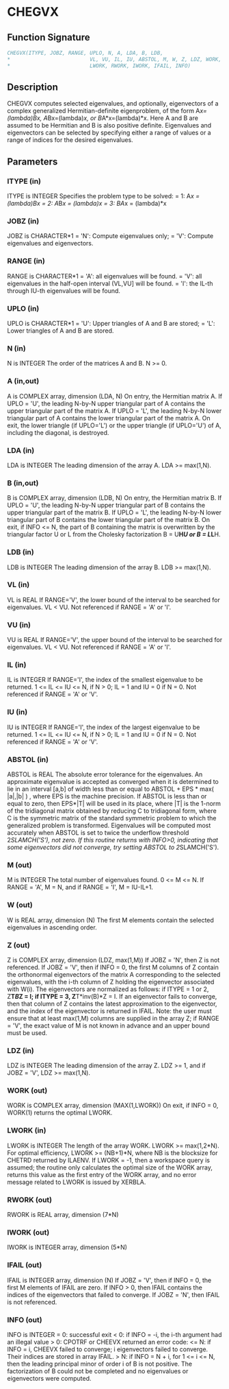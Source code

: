 # CHEGVX

## Function Signature

```fortran
CHEGVX(ITYPE, JOBZ, RANGE, UPLO, N, A, LDA, B, LDB,
*                          VL, VU, IL, IU, ABSTOL, M, W, Z, LDZ, WORK,
*                          LWORK, RWORK, IWORK, IFAIL, INFO)
```

## Description


 CHEGVX computes selected eigenvalues, and optionally, eigenvectors
 of a complex generalized Hermitian-definite eigenproblem, of the form
 A*x=(lambda)*B*x,  A*Bx=(lambda)*x,  or B*A*x=(lambda)*x.  Here A and
 B are assumed to be Hermitian and B is also positive definite.
 Eigenvalues and eigenvectors can be selected by specifying either a
 range of values or a range of indices for the desired eigenvalues.

## Parameters

### ITYPE (in)

ITYPE is INTEGER Specifies the problem type to be solved: = 1: A*x = (lambda)*B*x = 2: A*B*x = (lambda)*x = 3: B*A*x = (lambda)*x

### JOBZ (in)

JOBZ is CHARACTER*1 = 'N': Compute eigenvalues only; = 'V': Compute eigenvalues and eigenvectors.

### RANGE (in)

RANGE is CHARACTER*1 = 'A': all eigenvalues will be found. = 'V': all eigenvalues in the half-open interval (VL,VU] will be found. = 'I': the IL-th through IU-th eigenvalues will be found.

### UPLO (in)

UPLO is CHARACTER*1 = 'U': Upper triangles of A and B are stored; = 'L': Lower triangles of A and B are stored.

### N (in)

N is INTEGER The order of the matrices A and B. N >= 0.

### A (in,out)

A is COMPLEX array, dimension (LDA, N) On entry, the Hermitian matrix A. If UPLO = 'U', the leading N-by-N upper triangular part of A contains the upper triangular part of the matrix A. If UPLO = 'L', the leading N-by-N lower triangular part of A contains the lower triangular part of the matrix A. On exit, the lower triangle (if UPLO='L') or the upper triangle (if UPLO='U') of A, including the diagonal, is destroyed.

### LDA (in)

LDA is INTEGER The leading dimension of the array A. LDA >= max(1,N).

### B (in,out)

B is COMPLEX array, dimension (LDB, N) On entry, the Hermitian matrix B. If UPLO = 'U', the leading N-by-N upper triangular part of B contains the upper triangular part of the matrix B. If UPLO = 'L', the leading N-by-N lower triangular part of B contains the lower triangular part of the matrix B. On exit, if INFO <= N, the part of B containing the matrix is overwritten by the triangular factor U or L from the Cholesky factorization B = U**H*U or B = L*L**H.

### LDB (in)

LDB is INTEGER The leading dimension of the array B. LDB >= max(1,N).

### VL (in)

VL is REAL If RANGE='V', the lower bound of the interval to be searched for eigenvalues. VL < VU. Not referenced if RANGE = 'A' or 'I'.

### VU (in)

VU is REAL If RANGE='V', the upper bound of the interval to be searched for eigenvalues. VL < VU. Not referenced if RANGE = 'A' or 'I'.

### IL (in)

IL is INTEGER If RANGE='I', the index of the smallest eigenvalue to be returned. 1 <= IL <= IU <= N, if N > 0; IL = 1 and IU = 0 if N = 0. Not referenced if RANGE = 'A' or 'V'.

### IU (in)

IU is INTEGER If RANGE='I', the index of the largest eigenvalue to be returned. 1 <= IL <= IU <= N, if N > 0; IL = 1 and IU = 0 if N = 0. Not referenced if RANGE = 'A' or 'V'.

### ABSTOL (in)

ABSTOL is REAL The absolute error tolerance for the eigenvalues. An approximate eigenvalue is accepted as converged when it is determined to lie in an interval [a,b] of width less than or equal to ABSTOL + EPS * max( |a|,|b| ) , where EPS is the machine precision. If ABSTOL is less than or equal to zero, then EPS*|T| will be used in its place, where |T| is the 1-norm of the tridiagonal matrix obtained by reducing C to tridiagonal form, where C is the symmetric matrix of the standard symmetric problem to which the generalized problem is transformed. Eigenvalues will be computed most accurately when ABSTOL is set to twice the underflow threshold 2*SLAMCH('S'), not zero. If this routine returns with INFO>0, indicating that some eigenvectors did not converge, try setting ABSTOL to 2*SLAMCH('S').

### M (out)

M is INTEGER The total number of eigenvalues found. 0 <= M <= N. If RANGE = 'A', M = N, and if RANGE = 'I', M = IU-IL+1.

### W (out)

W is REAL array, dimension (N) The first M elements contain the selected eigenvalues in ascending order.

### Z (out)

Z is COMPLEX array, dimension (LDZ, max(1,M)) If JOBZ = 'N', then Z is not referenced. If JOBZ = 'V', then if INFO = 0, the first M columns of Z contain the orthonormal eigenvectors of the matrix A corresponding to the selected eigenvalues, with the i-th column of Z holding the eigenvector associated with W(i). The eigenvectors are normalized as follows: if ITYPE = 1 or 2, Z**T*B*Z = I; if ITYPE = 3, Z**T*inv(B)*Z = I. If an eigenvector fails to converge, then that column of Z contains the latest approximation to the eigenvector, and the index of the eigenvector is returned in IFAIL. Note: the user must ensure that at least max(1,M) columns are supplied in the array Z; if RANGE = 'V', the exact value of M is not known in advance and an upper bound must be used.

### LDZ (in)

LDZ is INTEGER The leading dimension of the array Z. LDZ >= 1, and if JOBZ = 'V', LDZ >= max(1,N).

### WORK (out)

WORK is COMPLEX array, dimension (MAX(1,LWORK)) On exit, if INFO = 0, WORK(1) returns the optimal LWORK.

### LWORK (in)

LWORK is INTEGER The length of the array WORK. LWORK >= max(1,2*N). For optimal efficiency, LWORK >= (NB+1)*N, where NB is the blocksize for CHETRD returned by ILAENV. If LWORK = -1, then a workspace query is assumed; the routine only calculates the optimal size of the WORK array, returns this value as the first entry of the WORK array, and no error message related to LWORK is issued by XERBLA.

### RWORK (out)

RWORK is REAL array, dimension (7*N)

### IWORK (out)

IWORK is INTEGER array, dimension (5*N)

### IFAIL (out)

IFAIL is INTEGER array, dimension (N) If JOBZ = 'V', then if INFO = 0, the first M elements of IFAIL are zero. If INFO > 0, then IFAIL contains the indices of the eigenvectors that failed to converge. If JOBZ = 'N', then IFAIL is not referenced.

### INFO (out)

INFO is INTEGER = 0: successful exit < 0: if INFO = -i, the i-th argument had an illegal value > 0: CPOTRF or CHEEVX returned an error code: <= N: if INFO = i, CHEEVX failed to converge; i eigenvectors failed to converge. Their indices are stored in array IFAIL. > N: if INFO = N + i, for 1 <= i <= N, then the leading principal minor of order i of B is not positive. The factorization of B could not be completed and no eigenvalues or eigenvectors were computed.

